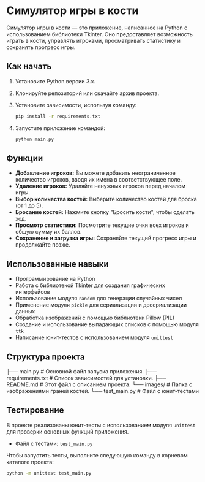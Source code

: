 # Симулятор игры в кости

Симулятор игры в кости — это приложение, написанное на Python с использованием библиотеки Tkinter. Оно предоставляет возможность играть в кости, управлять игроками, просматривать статистику и сохранять прогресс игры.

## Как начать

1.  Установите Python версии 3.x.
2.  Клонируйте репозиторий или скачайте архив проекта.
3.  Установите зависимости, используя команду:

    ```bash
    pip install -r requirements.txt
    ```
4.  Запустите приложение командой:

    ```bash
    python main.py
    ```

## Функции

*   **Добавление игроков:** Вы можете добавить неограниченное количество игроков, вводя их имена в соответствующее поле.
*   **Удаление игроков:** Удаляйте ненужных игроков перед началом игры.
*   **Выбор количества костей:** Выберите количество костей для броска (от 1 до 5).
*   **Бросание костей:** Нажмите кнопку "Бросить кости", чтобы сделать ход.
*   **Просмотр статистики:** Посмотрите текущие очки всех игроков и общую сумму их баллов.
*   **Сохранение и загрузка игры:** Сохраняйте текущий прогресс игры и продолжайте позже.

## Использованные навыки

*   Программирование на Python
*   Работа с библиотекой Tkinter для создания графических интерфейсов
*   Использование модуля `random` для генерации случайных чисел
*   Применение модуля `pickle` для сериализации и десериализации данных
*   Обработка изображений с помощью библиотеки Pillow (PIL)
*   Создание и использование выпадающих списков с помощью модуля `ttk`
*   Написание юнит-тестов с использованием модуля `unittest`

## Структура проекта
├── main.py # Основной файл запуска приложения. ├── requirements.txt # Список зависимостей для установки. ├── README.md # Этот файл с описанием проекта. └── images/ # Папка с изображениями граней костей. └── test_main.py # Файл с юнит-тестами


## Тестирование

В проекте реализованы юнит-тесты с использованием модуля `unittest` для проверки основных функций приложения.

*   Файл с тестами: `test_main.py`

Чтобы запустить тесты, выполните следующую команду в корневом каталоге проекта:

```bash
python -m unittest test_main.py